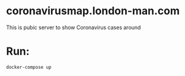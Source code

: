 # coronavirusmap.london-man.com
This is pubic server to show Coronavirus cases around

# Run:

```console
docker-compose up
```


